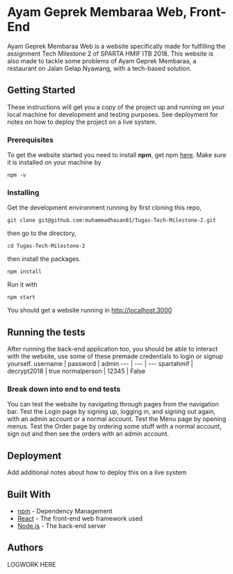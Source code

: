 # Ayam Geprek Membaraa Web, Front-End

Ayam Geprek Membaraa Web is a website specifically made for fulfilling the assignment Tech Milestone 2 of SPARTA HMIF ITB 2018. This website is also made to tackle some problems of Ayam Geprek Membaraa, a restaurant on Jalan Gelap Nyawang, with a tech-based solution.

## Getting Started

These instructions will get you a copy of the project up and running on your local machine for development and testing purposes. See deployment for notes on how to deploy the project on a live system.

### Prerequisites

To get the website started you need to install **npm**, get npm [here](https://www.npmjs.com/get-npm). Make sure it is installed on your machine by

```
npm -v
```

### Installing

Get the development environment running by first cloning this repo,

```
git clone git@github.com:muhammadhasan01/Tugas-Tech-Milestone-2.git
```

then go to the directory,

```
cd Tugas-Tech-Milestone-2
```
then install the packages.
```
npm install
```
Run it with
```
npm start
```
You should get a website running in <http://localhost:3000>

## Running the tests

After running the back-end application too, you should be able to interact with the website, use some of these premade credentials to login or signup yourself.
username | password | admin
--- | --- | ---
spartahmif | decrypt2018 | true
normalperson | 12345 | False

### Break down into end to end tests

You can test the website by navigating through pages from the navigation bar. Test the Login page by signing up, logging in, and signing out again, with an admin account or a normal account. Test the Menu page by opening menus. Test the Order page by ordering some stuff with a normal account, sign out and then see the orders with an admin account.

## Deployment

Add additional notes about how to deploy this on a live system

## Built With

* [npm](https://www.npmjs.com/) - Dependency Management
* [React](https://reactjs.org/) - The front-end web framework used
* [Node.js](https://nodejs.org/en/) - The back-end server


## Authors

LOGWORK HERE
